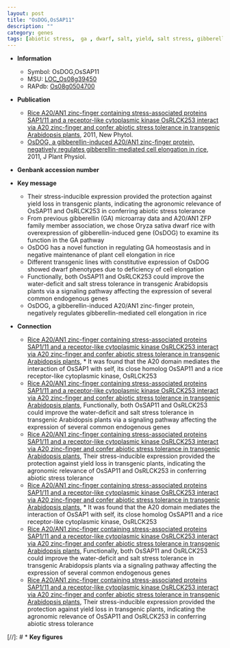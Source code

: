 ```yaml
---
layout: post
title: "OsDOG,OsSAP11"
description: ""
category: genes
tags: [abiotic stress,  ga , dwarf, salt, yield, salt stress, gibberellin, cell elongation, homeostasis]
---
```


* **Information**  
    + Symbol: OsDOG,OsSAP11  
    + MSU: [LOC_Os08g39450](http://rice.plantbiology.msu.edu/cgi-bin/ORF_infopage.cgi?orf=LOC_Os08g39450)  
    + RAPdb: [Os08g0504700](http://rapdb.dna.affrc.go.jp/viewer/gbrowse_details/irgsp1?name=Os08g0504700)  

* **Publication**  
    + [Rice A20/AN1 zinc-finger containing stress-associated proteins SAP1/11 and a receptor-like cytoplasmic kinase OsRLCK253 interact via A20 zinc-finger and confer abiotic stress tolerance in transgenic Arabidopsis plants](http://www.ncbi.nlm.nih.gov/pubmed?term=Rice+A20/AN1+zinc-finger+containing+stress-associated+proteins+SAP1/11+and+a+receptor-like+cytoplasmic+kinase+OsRLCK253+interact+via+A20+zinc-finger+and+confer+abiotic+stress+tolerance+in+transgenic+Arabidopsis+plants%5BTitle%5D), 2011, New Phytol.
    + [OsDOG, a gibberellin-induced A20/AN1 zinc-finger protein, negatively regulates gibberellin-mediated cell elongation in rice](http://www.ncbi.nlm.nih.gov/pubmed?term=OsDOG,+a+gibberellin-induced+A20/AN1+zinc-finger+protein,+negatively+regulates+gibberellin-mediated+cell+elongation+in+rice%5BTitle%5D), 2011, J Plant Physiol.

* **Genbank accession number**  

* **Key message**  
    + Their stress-inducible expression provided the protection against yield loss in transgenic plants, indicating the agronomic relevance of OsSAP11 and OsRLCK253 in conferring abiotic stress tolerance
    + From previous gibberellin (GA) microarray data and A20/AN1 ZFP family member association, we chose Oryza sativa dwarf rice with overexpression of gibberellin-induced gene (OsDOG) to examine its function in the GA pathway
    + OsDOG has a novel function in regulating GA homeostasis and in negative maintenance of plant cell elongation in rice
    + Different transgenic lines with constitutive expression of OsDOG showed dwarf phenotypes due to deficiency of cell elongation
    + Functionally, both OsSAP11 and OsRLCK253 could improve the water-deficit and salt stress tolerance in transgenic Arabidopsis plants via a signaling pathway affecting the expression of several common endogenous genes
    + OsDOG, a gibberellin-induced A20/AN1 zinc-finger protein, negatively regulates gibberellin-mediated cell elongation in rice

* **Connection**  
    + [Rice A20/AN1 zinc-finger containing stress-associated proteins SAP1/11 and a receptor-like cytoplasmic kinase OsRLCK253 interact via A20 zinc-finger and confer abiotic stress tolerance in transgenic Arabidopsis plants](http://www.ncbi.nlm.nih.gov/pubmed?term=Rice+A20/AN1+zinc-finger+containing+stress-associated+proteins+SAP1/11+and+a+receptor-like+cytoplasmic+kinase+OsRLCK253+interact+via+A20+zinc-finger+and+confer+abiotic+stress+tolerance+in+transgenic+Arabidopsis+plants%5BTitle%5D), * It was found that the A20 domain mediates the interaction of OsSAP1 with self, its close homolog OsSAP11 and a rice receptor-like cytoplasmic kinase, OsRLCK253
    + [Rice A20/AN1 zinc-finger containing stress-associated proteins SAP1/11 and a receptor-like cytoplasmic kinase OsRLCK253 interact via A20 zinc-finger and confer abiotic stress tolerance in transgenic Arabidopsis plants](http://www.ncbi.nlm.nih.gov/pubmed?term=Rice+A20/AN1+zinc-finger+containing+stress-associated+proteins+SAP1/11+and+a+receptor-like+cytoplasmic+kinase+OsRLCK253+interact+via+A20+zinc-finger+and+confer+abiotic+stress+tolerance+in+transgenic+Arabidopsis+plants%5BTitle%5D), Functionally, both OsSAP11 and OsRLCK253 could improve the water-deficit and salt stress tolerance in transgenic Arabidopsis plants via a signaling pathway affecting the expression of several common endogenous genes
    + [Rice A20/AN1 zinc-finger containing stress-associated proteins SAP1/11 and a receptor-like cytoplasmic kinase OsRLCK253 interact via A20 zinc-finger and confer abiotic stress tolerance in transgenic Arabidopsis plants](http://www.ncbi.nlm.nih.gov/pubmed?term=Rice+A20/AN1+zinc-finger+containing+stress-associated+proteins+SAP1/11+and+a+receptor-like+cytoplasmic+kinase+OsRLCK253+interact+via+A20+zinc-finger+and+confer+abiotic+stress+tolerance+in+transgenic+Arabidopsis+plants%5BTitle%5D), Their stress-inducible expression provided the protection against yield loss in transgenic plants, indicating the agronomic relevance of OsSAP11 and OsRLCK253 in conferring abiotic stress tolerance
    + [Rice A20/AN1 zinc-finger containing stress-associated proteins SAP1/11 and a receptor-like cytoplasmic kinase OsRLCK253 interact via A20 zinc-finger and confer abiotic stress tolerance in transgenic Arabidopsis plants](http://www.ncbi.nlm.nih.gov/pubmed?term=Rice+A20/AN1+zinc-finger+containing+stress-associated+proteins+SAP1/11+and+a+receptor-like+cytoplasmic+kinase+OsRLCK253+interact+via+A20+zinc-finger+and+confer+abiotic+stress+tolerance+in+transgenic+Arabidopsis+plants%5BTitle%5D), * It was found that the A20 domain mediates the interaction of OsSAP1 with self, its close homolog OsSAP11 and a rice receptor-like cytoplasmic kinase, OsRLCK253
    + [Rice A20/AN1 zinc-finger containing stress-associated proteins SAP1/11 and a receptor-like cytoplasmic kinase OsRLCK253 interact via A20 zinc-finger and confer abiotic stress tolerance in transgenic Arabidopsis plants](http://www.ncbi.nlm.nih.gov/pubmed?term=Rice+A20/AN1+zinc-finger+containing+stress-associated+proteins+SAP1/11+and+a+receptor-like+cytoplasmic+kinase+OsRLCK253+interact+via+A20+zinc-finger+and+confer+abiotic+stress+tolerance+in+transgenic+Arabidopsis+plants%5BTitle%5D), Functionally, both OsSAP11 and OsRLCK253 could improve the water-deficit and salt stress tolerance in transgenic Arabidopsis plants via a signaling pathway affecting the expression of several common endogenous genes
    + [Rice A20/AN1 zinc-finger containing stress-associated proteins SAP1/11 and a receptor-like cytoplasmic kinase OsRLCK253 interact via A20 zinc-finger and confer abiotic stress tolerance in transgenic Arabidopsis plants](http://www.ncbi.nlm.nih.gov/pubmed?term=Rice+A20/AN1+zinc-finger+containing+stress-associated+proteins+SAP1/11+and+a+receptor-like+cytoplasmic+kinase+OsRLCK253+interact+via+A20+zinc-finger+and+confer+abiotic+stress+tolerance+in+transgenic+Arabidopsis+plants%5BTitle%5D), Their stress-inducible expression provided the protection against yield loss in transgenic plants, indicating the agronomic relevance of OsSAP11 and OsRLCK253 in conferring abiotic stress tolerance

[//]: # * **Key figures**  


